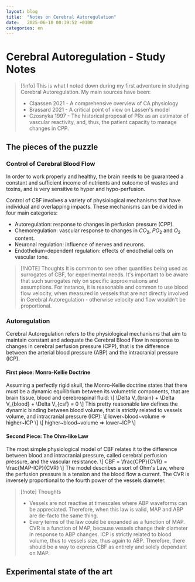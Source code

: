 ```yaml
---
layout: blog
title:  "Notes on Cerebral Autoregulation"
date:   2025-06-10 00:39:52 +0100
categories: en
---
```


# Cerebral Autoregulation - Study Notes

> [!info]
> This is what I noted down during my first adventure in studying Cerebral Autoregulation.
> My main sources have been:
> - Claassen 2021 - A comprehensive overview of CA physiology
> - Brassard 2021 - A critical point of view on Lassen's model
> - Czosnyka 1997 - The historical proposal of PRx as an estimator of vascular reactivity, and, thus, the patient capacity to manage changes in CPP.

## The pieces of the puzzle

### Control of Cerebral Blood Flow

In order to work properly and healthy, the brain needs to be guaranteed a constant and sufficient income of nutrients and outcome of wastes and toxins, and is very sensitive to hyper and hypo-perfusion. 

Control of CBF involves a variety of physiological mechanisms that have individual and overlapping impacts. These mechanisms can be divided in four main categories:
- Autoregulation: response to changes in perfusion pressure (CPP).
- Chemoregulation: vascular response to changes in $CO_2$, $PO_2$ and $O_2$ content.
- Neuronal regulation: influence of nerves and neurons.
- Endothelium-dependent regulation: effects of endothelial cells on vascular tone.

> [!NOTE] Thoughts
> It is common to see other quantities being used as surrogates of CBF, for experimental needs. It's important to be aware that such surrogates rely on specific approximations and assumptions. For instance, it is reasonable and common to use blood flow velocity, when measured in vessels that are not directly involved in Cerebral Autoregulation - otherwise velocity and flow wouldn't be proportional.
### Autoregulation

Cerebral Autoregulation refers to the physiological mechanisms that aim to maintain constant and adequate the Cerebral Blood Flow in response to changes in cerebral perfusion pressure (CPP), that is the difference between the arterial blood pressure (ABP) and the intracranial pressure (ICP). 
#### First piece: Monro-Kellie Doctrine

Assuming a perfectly rigid skull, the Monro-Kellie doctrine states that there must be a dynamic equilibrium between its volumetric components, that are brain tissue, blood and cerebrospinal fluid:
\\[ \Delta V_{brain} + \Delta V_{blood} + \Delta V_{csf} = 0 \\]
This pretty reasonable law defines the dynamic binding between blood volume, that is strictly related to vessels volume, and intracranial pressure (ICP):
\\[
lower~blood~volume => higher~ICP
\\]
\\[
higher~blood~volume => lower~ICP
\\]
#### Second Piece: The Ohm-like Law

The most simple physiological model of CBF relates it to the difference between blood and intracranial pressure, called cerebral perfusion pressure, and the vascular resistance.
\\[
CBF = \frac{CPP}{CVR} = \frac{MAP-ICP}{CVR}
\\]
The model describes a sort of Ohm's Law, where the perfusion pressure is a tension and the blood flow a current. The CVR is inversely proportional to the fourth power of the vessels diameter. 

> [!note] Thoughts
> - Vessels are not reactive at timescales where ABP waveforms can be appreciated. Therefore, when this law is valid, MAP and ABP are de-facto the same thing.
> - Every terms of the law could be expanded as a function of MAP. CVR is a function of MAP, because vessels change their diameter in response to ABP changes. ICP is strictly related to blood volume, thus to vessels size, thus again to ABP. Therefore, there should be a way to express CBF as entirely and solely dependant on MAP.

## Experimental state of the art




